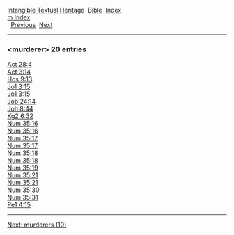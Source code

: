 [Intangible Textual Heritage](../../index)  [Bible](../index) 
[Index](index)   
[m Index](_m_)  
  [Previous](c07626)  [Next](c07628) 

------------------------------------------------------------------------

### &lt;murderer&gt; 20 entries

[Act 28:4](../kjv/act028.htm#004)  
[Act 3:14](../kjv/act003.htm#014)  
[Hos 9:13](../kjv/hos009.htm#013)  
[Jo1 3:15](../kjv/jo1003.htm#015)  
[Jo1 3:15](../kjv/jo1003.htm#015)  
[Job 24:14](../kjv/job024.htm#014)  
[Joh 8:44](../kjv/joh008.htm#044)  
[Kg2 6:32](../kjv/kg2006.htm#032)  
[Num 35:16](../kjv/num035.htm#016)  
[Num 35:16](../kjv/num035.htm#016)  
[Num 35:17](../kjv/num035.htm#017)  
[Num 35:17](../kjv/num035.htm#017)  
[Num 35:18](../kjv/num035.htm#018)  
[Num 35:18](../kjv/num035.htm#018)  
[Num 35:19](../kjv/num035.htm#019)  
[Num 35:21](../kjv/num035.htm#021)  
[Num 35:21](../kjv/num035.htm#021)  
[Num 35:30](../kjv/num035.htm#030)  
[Num 35:31](../kjv/num035.htm#031)  
[Pe1 4:15](../kjv/pe1004.htm#015)  

------------------------------------------------------------------------

[Next: murderers (10)](c07628)
